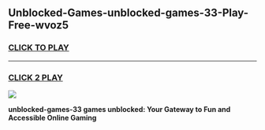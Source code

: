 
## Unblocked-Games-unblocked-games-33-Play-Free-wvoz5
<h3>
<a href="https://premium76.site?title=unblocked-games-33&ref=19M">CLICK TO PLAY</a></h3>
<hr>

<h3>
<a href="https://premium76.site?title=unblocked-games-33&ref=19M">CLICK 2 PLAY</a>
  
</h3>

<a href="https://premium76.site?title=unblocked-games-33&ref=19M"><img src="https://clearcache.store/games.png"></a>


**unblocked-games-33 games unblocked: Your Gateway to Fun and Accessible Online Gaming**
